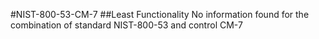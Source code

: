 #NIST-800-53-CM-7
##Least Functionality
No information found for the combination of standard NIST-800-53 and control CM-7
